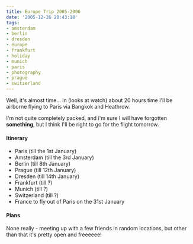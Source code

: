 ```yaml
---
title: Europe Trip 2005-2006
date: '2005-12-26 20:43:18'
tags:
- amsterdam
- berlin
- dresden
- europe
- frankfurt
- holiday
- munich
- paris
- photography
- prague
- switzerland
---
```


Well, it's almost time... in (looks at watch) about 20 hours time I'll be airborne flying to Paris via Bangkok and Heathrow.

I'm not quite completely packed, and i'm sure I will have forgotten <strong>something</strong>, but I think I'll be right to go for the flight tomorrow.
<h4>Itinerary</h4>
<ul>
	<li>Paris (till the 1st January)</li>
	<li>Amsterdam (till the 3rd January)</li>
	<li>Berlin (till 8th January)</li>
	<li>Prague (till 12th January)</li>
	<li>Dresden (till 14th January)</li>
	<li>Frankfurt (till ?)</li>
	<li>Munich (till ?)</li>
	<li>Switzerland (till ?)</li>
	<li>France to fly out of Paris on the 31st January</li>
</ul>
<h4>Plans</h4>
None really - meeting up with a few friends in random locations, but other than that it's pretty open and freeeeee!
